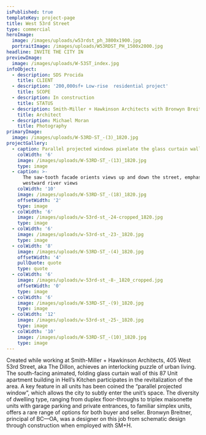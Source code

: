 ```yaml
---
isPublished: true
templateKey: project-page
title: West 53rd Street
type: commercial
heroImage:
  image: /images/uploads/w53rdst_ph_3800x1900.jpg
  portraitImage: /images/uploads/W53RDST_PH_1500x2000.jpg
headline: INVITE THE CITY IN
previewImage:
  image: /images/uploads/W-53ST_index.jpg
infoObject:
  - description: SDS Procida
    title: CLIENT
  - description: '200,000sf+ Low-rise  residential project'
    title: SCOPE
  - description: In construction
    title: STATUS
  - description: Smith-Miller + Hawkinson Architects with Bronwyn Breitner
    title: Architect
  - description: Michael Moran
    title: Photography
primaryImage:
  image: /images/uploads/W-53RD-ST_-(3)_1820.jpg
projectGallery:
  - caption: Parallel projected windows pixelate the glass curtain wall facade
    colWidth: '6'
    image: /images/uploads/W-53RD-ST_-(13)_1820.jpg
    type: image
  - caption: >-
      The saw-tooth facade orients views up and down the street, emphasizing the
      westward river views
    colWidth: '10'
    image: /images/uploads/W-53RD-ST_-(18)_1820.jpg
    offsetWidth: '2'
    type: image
  - colWidth: '6'
    image: /images/uploads/w-53rd-st_-24-cropped_1820.jpg
    type: image
  - colWidth: '6'
    image: /images/uploads/w-53rd-st_-23-_1820.jpg
    type: image
  - colWidth: '8'
    image: /images/uploads/W-53RD-ST_-(4)_1820.jpg
    offsetWidth: '4'
    pullQuote: quote
    type: quote
  - colWidth: '6'
    image: /images/uploads/w-53rd-st_-8-_1820_cropped.jpg
    offsetWidth: '0'
    type: image
  - colWidth: '6'
    image: /images/uploads/W-53RD-ST_-(9)_1820.jpg
    type: image
  - colWidth: '12'
    image: /images/uploads/w-53rd-st_-25-_1820.jpg
    type: image
  - colWidth: '10'
    image: /images/uploads/W-53RD-ST_-(10)_1820.jpg
    type: image
---
```

Created while working at Smith-Miller + Hawkinson Architects, 405 West 53rd Street, aka The Dillon, achieves an interlocking puzzle of urban living. The south-facing animated, folding glass curtain wall of this 87 Unit apartment building in Hell’s Kitchen participates in the revitalization of the area. A key feature in all units has been coined the “parallel projected window”, which allows the city to subtly enter the unit’s space. The diversity of dwelling type, ranging from duplex floor-throughs to triplex maisonette units with garage parking and private entrances, to familiar simplex units, offers a rare range of options for both buyer and seller. Bronwyn Breitner, principal of BC—OA, was a designer on this job from schematic design through construction when employed with SM+H.
